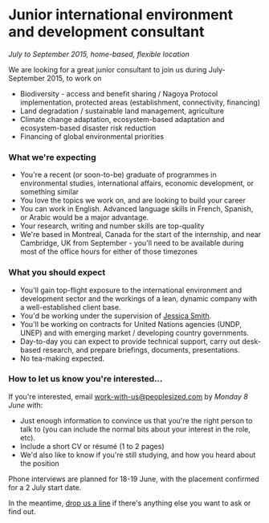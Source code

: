 
# Junior international environment and development consultant
_July to September 2015, home-based, flexible location_

We are looking for a great junior consultant to join us during July-September 2015, to work on

- Biodiversity - access and benefit sharing / Nagoya Protocol implementation, protected areas (establishment, connectivity, financing)
- Land degradation / sustainable land management, agriculture 
- Climate change adaptation, ecosystem-based adaptation and ecosystem-based disaster risk reduction  
- Financing of global environmental priorities 


### What we're expecting

- You're a recent (or soon-to-be) graduate of programmes in environmental studies, international affairs, economic development, or something similar
- You love the topics we work on, and are looking to build your career
- You can work in English. Advanced language skills in French, Spanish, or Arabic would be a major advantage.
- Your research, writing and number skills are top-quality
- We're based in Montreal, Canada for the start of the internship, and near Cambridge, UK from September - you'll need to be available during most of the office hours for either of those timezones

### What you should expect

- You'll gain top-flight exposure to the international environment and development sector and the workings of a lean, dynamic company with a well-established client base. 
- You'd be working under the supervision of [Jessica Smith](https://uk.linkedin.com/pub/jessica-smith/5/584/3b3).
- You'll be working on contracts for United Nations agencies (UNDP, UNEP) and with emerging market / developing country governments.
- Day-to-day you can expect to provide technical support, carry out desk-based research, and prepare briefings, documents, presentations.
- No tea-making expected.

### How to let us know you're interested...

If you're interested, email [work-with-us@peoplesized.com](https://github.com/Peoplesized/peoplesizedcom/edit/stage/_includes/work-with-us/junior-consultant-july-2015.md) by _Monday 8 June_ with:

- Just enough information to convince us that you're the right person to talk to (you can include the normal bits about your interest in the role, etc).
- Include a short CV or résumé (1 to 2 pages)
- We'd also like to know if you're still studying, and how you heard about the position

Phone interviews are planned for 18-19 June, with the placement confirmed for a 2 July start date.

In the meantime, [drop us a line](https://github.com/Peoplesized/peoplesizedcom/edit/stage/_includes/work-with-us/junior-consultant-july-2015.md) if there's anything else you want to ask or find out.
